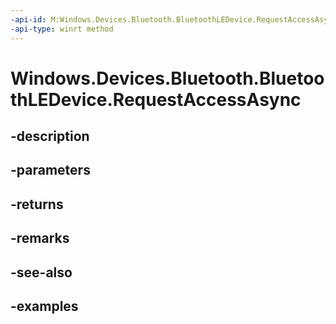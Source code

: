 ```yaml
---
-api-id: M:Windows.Devices.Bluetooth.BluetoothLEDevice.RequestAccessAsync
-api-type: winrt method
---
```


<!-- Method syntax.
public IAsyncOperation<DeviceAccessStatus> BluetoothLEDevice.RequestAccessAsync()
-->

# Windows.Devices.Bluetooth.BluetoothLEDevice.RequestAccessAsync

## -description

## -parameters

## -returns

## -remarks

## -see-also

## -examples

